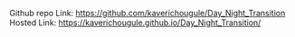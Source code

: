 
Github repo Link: https://github.com/kaverichougule/Day_Night_Transition
Hosted Link: https://kaverichougule.github.io/Day_Night_Transition/

